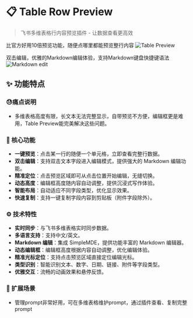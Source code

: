 # 📋 Table Row Preview

> 飞书多维表格行内容预览插件 - 让数据查看更高效

比官方好用10倍预览功能，随便点哪里都能预览整行内容
![Table Preview](dist/assets/demo.gif)


双击编辑，优雅的Markdown编辑体验，支持Markdown键盘快捷键语法
![Markdown edit](dist/assets/Markdown_edit.gif)


## ✨ 功能特点

###  😓痛点说明
- 多维表格高度有限，长文本无法完整显示，自带预览不方便，编辑框更是难用，Table Preview能完美解决这些问题。

### 🎯 核心功能
- **一键预览**：点击某一行的随便一个单元格，立即查看完整行数据。
- **双击编辑**：支持双击文本字段进入编辑模式，提供强大的 Markdown 编辑功能。
- **精准定位**：点击预览区域即可从点击位置开始编辑，无缝切换。
- **动态高度**：编辑框高度随内容自动调整，提供沉浸式写作体验。
- **智能布局**：自动适应不同字段类型，优化显示效果。
- **快速复制**：支持一键复制字段内容到剪贴板（附件字段除外）。

### ⚙️ 技术特性
- **实时同步**：与飞书多维表格实时同步数据。
- **多语言支持**：支持中文/英文。
- **Markdown 编辑**：集成 SimpleMDE，提供功能丰富的 Markdown 编辑器。
- **动态编辑框**：编辑框高度根据内容自动调整，优化编辑体验。
- **精准光标定位**：支持点击预览区域直接定位编辑光标。
- **类型识别**：智能识别文本、数字、日期、链接、附件等字段类型。
- **优雅交互**：流畅的动画效果和悬停反馈。

### 🚀 扩展场景
- 管理prompt非常好用，可在多维表格维护prompt，通过插件查看、复制完整prompt

